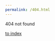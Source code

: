 ```yaml
---
permalink: /404.html
---
```

<p>404 not found</p>
<a href="index.html">to index</a>
<script>
console.log(404);
</script>